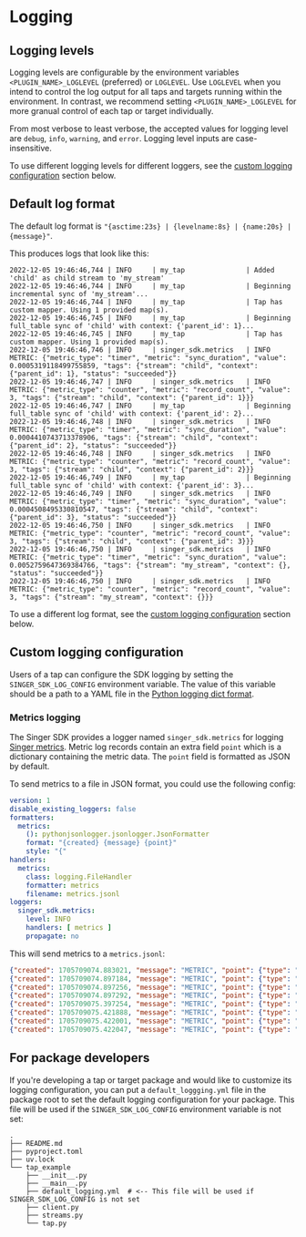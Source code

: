 # Logging

## Logging levels

Logging levels are configurable by the environment variables `<PLUGIN_NAME>_LOGLEVEL` (preferred)
or `LOGLEVEL`. Use `LOGLEVEL` when you intend to control the log output for all taps
and targets running within the environment. In contrast, we recommend setting
`<PLUGIN_NAME>_LOGLEVEL` for more granual control of each tap or target individually.

From most verbose to least verbose, the accepted values for logging level are `debug`,
`info`, `warning`, and `error`. Logging level inputs are case-insensitive.

To use different logging levels for different loggers, see the [custom logging configuration](#custom-logging-configuration) section below.

## Default log format

The default log format is `"{asctime:23s} | {levelname:8s} | {name:20s} | {message}"`.

This produces logs that look like this:

```
2022-12-05 19:46:46,744 | INFO     | my_tap               | Added 'child' as child stream to 'my_stream'
2022-12-05 19:46:46,744 | INFO     | my_tap               | Beginning incremental sync of 'my_stream'...
2022-12-05 19:46:46,744 | INFO     | my_tap               | Tap has custom mapper. Using 1 provided map(s).
2022-12-05 19:46:46,745 | INFO     | my_tap               | Beginning full_table sync of 'child' with context: {'parent_id': 1}...
2022-12-05 19:46:46,745 | INFO     | my_tap               | Tap has custom mapper. Using 1 provided map(s).
2022-12-05 19:46:46,746 | INFO     | singer_sdk.metrics   | INFO METRIC: {"metric_type": "timer", "metric": "sync_duration", "value": 0.0005319118499755859, "tags": {"stream": "child", "context": {"parent_id": 1}, "status": "succeeded"}}
2022-12-05 19:46:46,747 | INFO     | singer_sdk.metrics   | INFO METRIC: {"metric_type": "counter", "metric": "record_count", "value": 3, "tags": {"stream": "child", "context": {"parent_id": 1}}}
2022-12-05 19:46:46,747 | INFO     | my_tap               | Beginning full_table sync of 'child' with context: {'parent_id': 2}...
2022-12-05 19:46:46,748 | INFO     | singer_sdk.metrics   | INFO METRIC: {"metric_type": "timer", "metric": "sync_duration", "value": 0.0004410743713378906, "tags": {"stream": "child", "context": {"parent_id": 2}, "status": "succeeded"}}
2022-12-05 19:46:46,748 | INFO     | singer_sdk.metrics   | INFO METRIC: {"metric_type": "counter", "metric": "record_count", "value": 3, "tags": {"stream": "child", "context": {"parent_id": 2}}}
2022-12-05 19:46:46,749 | INFO     | my_tap               | Beginning full_table sync of 'child' with context: {'parent_id': 3}...
2022-12-05 19:46:46,749 | INFO     | singer_sdk.metrics   | INFO METRIC: {"metric_type": "timer", "metric": "sync_duration", "value": 0.0004508495330810547, "tags": {"stream": "child", "context": {"parent_id": 3}, "status": "succeeded"}}
2022-12-05 19:46:46,750 | INFO     | singer_sdk.metrics   | INFO METRIC: {"metric_type": "counter", "metric": "record_count", "value": 3, "tags": {"stream": "child", "context": {"parent_id": 3}}}
2022-12-05 19:46:46,750 | INFO     | singer_sdk.metrics   | INFO METRIC: {"metric_type": "timer", "metric": "sync_duration", "value": 0.0052759647369384766, "tags": {"stream": "my_stream", "context": {}, "status": "succeeded"}}
2022-12-05 19:46:46,750 | INFO     | singer_sdk.metrics   | INFO METRIC: {"metric_type": "counter", "metric": "record_count", "value": 3, "tags": {"stream": "my_stream", "context": {}}}
```

To use a different log format, see the [custom logging configuration](#custom-logging-configuration) section below.

## Custom logging configuration

Users of a tap can configure the SDK logging by setting the `SINGER_SDK_LOG_CONFIG`
environment variable. The value of this variable should be a path to a YAML file in the
[Python logging dict format](https://docs.python.org/3/library/logging.config.html#dictionary-schema-details).

### Metrics logging

The Singer SDK provides a logger named `singer_sdk.metrics` for logging [Singer metrics](./metrics.md). Metric log records contain an extra field `point` which is a dictionary containing the metric data. The `point` field is formatted as JSON by default.

To send metrics to a file in JSON format, you could use the following config:

```yaml
version: 1
disable_existing_loggers: false
formatters:
  metrics:
    (): pythonjsonlogger.jsonlogger.JsonFormatter
    format: "{created} {message} {point}"
    style: "{"
handlers:
  metrics:
    class: logging.FileHandler
    formatter: metrics
    filename: metrics.jsonl
loggers:
  singer_sdk.metrics:
    level: INFO
    handlers: [ metrics ]
    propagate: no
```

This will send metrics to a `metrics.jsonl`:

```json
{"created": 1705709074.883021, "message": "METRIC", "point": {"type": "timer", "metric": "http_request_duration", "value": 0.501743, "tags": {"stream": "continents", "endpoint": "", "http_status_code": 200, "status": "succeeded"}}}
{"created": 1705709074.897184, "message": "METRIC", "point": {"type": "counter", "metric": "http_request_count", "value": 1, "tags": {"stream": "continents", "endpoint": ""}}}
{"created": 1705709074.897256, "message": "METRIC", "point": {"type": "timer", "metric": "sync_duration", "value": 0.7397160530090332, "tags": {"stream": "continents", "context": {}, "status": "succeeded"}}}
{"created": 1705709074.897292, "message": "METRIC", "point": {"type": "counter", "metric": "record_count", "value": 7, "tags": {"stream": "continents", "context": {}}}}
{"created": 1705709075.397254, "message": "METRIC", "point": {"type": "timer", "metric": "http_request_duration", "value": 0.392148, "tags": {"stream": "countries", "endpoint": "", "http_status_code": 200, "status": "succeeded"}}}
{"created": 1705709075.421888, "message": "METRIC", "point": {"type": "counter", "metric": "http_request_count", "value": 1, "tags": {"stream": "countries", "endpoint": ""}}}
{"created": 1705709075.422001, "message": "METRIC", "point": {"type": "timer", "metric": "sync_duration", "value": 0.5258760452270508, "tags": {"stream": "countries", "context": {}, "status": "succeeded"}}}
{"created": 1705709075.422047, "message": "METRIC", "point": {"type": "counter", "metric": "record_count", "value": 250, "tags": {"stream": "countries", "context": {}}}}
```

## For package developers

If you're developing a tap or target package and would like to customize its logging configuration, you can put a `default_loggging.yml` file in the package root to set the default logging configuration for your package. This file will be used if the `SINGER_SDK_LOG_CONFIG` environment variable is not set:

```
.
├── README.md
├── pyproject.toml
├── uv.lock
└── tap_example
    ├── __init__.py
    ├── __main__.py
    ├── default_logging.yml  # <-- This file will be used if SINGER_SDK_LOG_CONFIG is not set
    ├── client.py
    ├── streams.py
    └── tap.py
```

